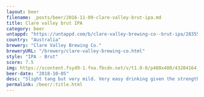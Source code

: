 ```yaml
---
layout: beer
filename: _posts/beer/2016-11-09-clare-valley-brut-ipa.md
title: Clare valley brut IPA
category: beer
untappd: "https://untappd.com/b/clare-valley-brewing-co--brut-ipa/2835549"
country: "Australia"
brewery: "Clare Valley Brewing Co."
breweryURL: "/brewery/clare-valley-brewing-co.html"
style: "IPA - Brut"
score: 7.5
img: https://scontent.fsyd9-1.fna.fbcdn.net/v/t1.0-0/p480x480/43204164_10156603264438745_3501640571041087488_o.jpg?_nc_cat=102&_nc_sid=e007fa&_nc_ohc=7y1SJtxziHEAX_y9Jxg&_nc_ht=scontent.fsyd9-1.fna&_nc_tp=6&oh=3ef1f5603e3bc6074266c0142f7fc9c6&oe=5F4A3E13
beer-date: "2018-10-05"
desc: "Slight tang but very mild. Very easy drinking given the strength"
permalink: /beer/:title.html
---
```

